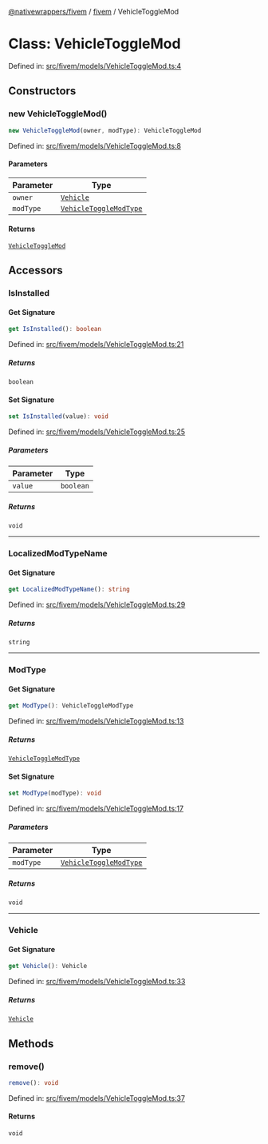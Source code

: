 [@nativewrappers/fivem](../../README.md) / [fivem](../README.md) / VehicleToggleMod

# Class: VehicleToggleMod

Defined in: [src/fivem/models/VehicleToggleMod.ts:4](https://github.com/nativewrappers/nativewrappers/blob/bed19baaeaf131ae08126ef8189b9b3d2beb3a28/src/fivem/models/VehicleToggleMod.ts#L4)

## Constructors

### new VehicleToggleMod()

```ts
new VehicleToggleMod(owner, modType): VehicleToggleMod
```

Defined in: [src/fivem/models/VehicleToggleMod.ts:8](https://github.com/nativewrappers/nativewrappers/blob/bed19baaeaf131ae08126ef8189b9b3d2beb3a28/src/fivem/models/VehicleToggleMod.ts#L8)

#### Parameters

| Parameter | Type |
| ------ | ------ |
| `owner` | [`Vehicle`](Vehicle.md) |
| `modType` | [`VehicleToggleModType`](../enumerations/VehicleToggleModType.md) |

#### Returns

[`VehicleToggleMod`](VehicleToggleMod.md)

## Accessors

### IsInstalled

#### Get Signature

```ts
get IsInstalled(): boolean
```

Defined in: [src/fivem/models/VehicleToggleMod.ts:21](https://github.com/nativewrappers/nativewrappers/blob/bed19baaeaf131ae08126ef8189b9b3d2beb3a28/src/fivem/models/VehicleToggleMod.ts#L21)

##### Returns

`boolean`

#### Set Signature

```ts
set IsInstalled(value): void
```

Defined in: [src/fivem/models/VehicleToggleMod.ts:25](https://github.com/nativewrappers/nativewrappers/blob/bed19baaeaf131ae08126ef8189b9b3d2beb3a28/src/fivem/models/VehicleToggleMod.ts#L25)

##### Parameters

| Parameter | Type |
| ------ | ------ |
| `value` | `boolean` |

##### Returns

`void`

***

### LocalizedModTypeName

#### Get Signature

```ts
get LocalizedModTypeName(): string
```

Defined in: [src/fivem/models/VehicleToggleMod.ts:29](https://github.com/nativewrappers/nativewrappers/blob/bed19baaeaf131ae08126ef8189b9b3d2beb3a28/src/fivem/models/VehicleToggleMod.ts#L29)

##### Returns

`string`

***

### ModType

#### Get Signature

```ts
get ModType(): VehicleToggleModType
```

Defined in: [src/fivem/models/VehicleToggleMod.ts:13](https://github.com/nativewrappers/nativewrappers/blob/bed19baaeaf131ae08126ef8189b9b3d2beb3a28/src/fivem/models/VehicleToggleMod.ts#L13)

##### Returns

[`VehicleToggleModType`](../enumerations/VehicleToggleModType.md)

#### Set Signature

```ts
set ModType(modType): void
```

Defined in: [src/fivem/models/VehicleToggleMod.ts:17](https://github.com/nativewrappers/nativewrappers/blob/bed19baaeaf131ae08126ef8189b9b3d2beb3a28/src/fivem/models/VehicleToggleMod.ts#L17)

##### Parameters

| Parameter | Type |
| ------ | ------ |
| `modType` | [`VehicleToggleModType`](../enumerations/VehicleToggleModType.md) |

##### Returns

`void`

***

### Vehicle

#### Get Signature

```ts
get Vehicle(): Vehicle
```

Defined in: [src/fivem/models/VehicleToggleMod.ts:33](https://github.com/nativewrappers/nativewrappers/blob/bed19baaeaf131ae08126ef8189b9b3d2beb3a28/src/fivem/models/VehicleToggleMod.ts#L33)

##### Returns

[`Vehicle`](Vehicle.md)

## Methods

### remove()

```ts
remove(): void
```

Defined in: [src/fivem/models/VehicleToggleMod.ts:37](https://github.com/nativewrappers/nativewrappers/blob/bed19baaeaf131ae08126ef8189b9b3d2beb3a28/src/fivem/models/VehicleToggleMod.ts#L37)

#### Returns

`void`

